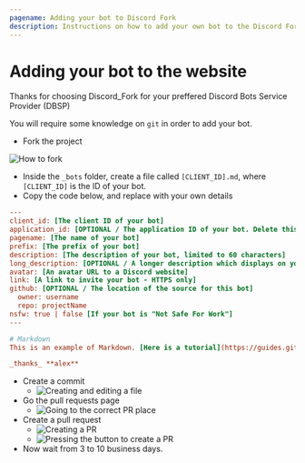 ```yaml
---
pagename: Adding your bot to Discord Fork
description: Instructions on how to add your own bot to the Discord Fork botlist.
---
```


# Adding your bot to the website
Thanks for choosing Discord_Fork for your preffered Discord Bots Service Provider (DBSP)

You will require some knowledge on `git` in order to add your bot.

- Fork the project

![How to fork](https://its-not-advertising-if-the-website-doesnt-exist-anymore.moustacheminer.com/1531011733.77.png)

- Inside the `_bots` folder, create a file called `[CLIENT_ID].md`, where `[CLIENT_ID]` is the ID of your bot.
- Copy the code below, and replace with your own details

```ini
---
client_id: [The client ID of your bot]
application_id: [OPTIONAL / The application ID of your bot. Delete this line, unless you have a pre-2016 bot]
pagename: [The name of your bot]
prefix: [The prefix of your bot]
description: [The description of your bot, limited to 60 characters]
long_description: [OPTIONAL / A longer description which displays on your bot page]
avatar: [An avatar URL to a Discord website]
link: [A link to invite your bot - HTTPS only]
github: [OPTIONAL / The location of the source for this bot]
  owner: username
  repo: projectName
nsfw: true | false [If your bot is "Not Safe For Work"]
---

# Markdown
This is an example of Markdown. [Here is a tutorial](https://guides.github.com/features/mastering-markdown/)

_thanks_ **alex**
```

- Create a commit
  - ![Creating and editing a file](https://its-not-advertising-if-the-website-doesnt-exist-anymore.moustacheminer.com/1531012665.07.png)
- Go the pull requests page
  - ![Going to the correct PR place](https://its-not-advertising-if-the-website-doesnt-exist-anymore.moustacheminer.com/1531012768.53.png)
- Create a pull request
  - ![Creating a PR](https://its-not-advertising-if-the-website-doesnt-exist-anymore.moustacheminer.com/1531012827.26.png)
  - ![Pressing the button to create a PR](https://its-not-advertising-if-the-website-doesnt-exist-anymore.moustacheminer.com/1531012912.81.png)
- Now wait from 3 to 10 business days.
